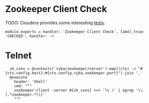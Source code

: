 
# Zookeeper Client Check

TODO: Cloudera provides some interesting [tests](http://www.cloudera.com/content/cloudera/en/documentation/cloudera-manager/v5-latest/Cloudera-Manager-Health-Tests/ht_zookeeper.html).

    module.exports = handler: 'Zookeeper Client Check', label_true: 'CHECKED', handler: ->

# Telnet

      zk_cxns = @contexts('ryba/zookeeper/server').map((ctx) -> "#{ctx.config.host}:#{ctx.config.ryba.zookeeper.port}").join ','
      @execute
        header: 'Shell'
        cmd: """
        zookeeper-client -server #{zk_cxns} <<< 'ls /' | egrep '\\[.*zookeeper.*\\]'
        """
